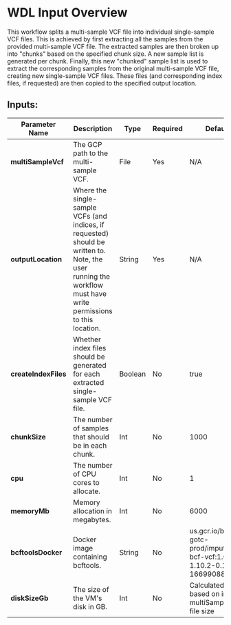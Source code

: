 # WDL Input Overview


This workflow splits a multi-sample VCF file into individual single-sample VCF files. This is achieved by first 
extracting all the samples from the provided multi-sample VCF file. The extracted samples are then broken up into 
"chunks" based on the specified chunk size. A new sample list is generated per chunk. Finally, this new "chunked" 
sample list is used to extract the corresponding samples from the original multi-sample VCF file, creating new 
single-sample VCF files. These files (and corresponding index files, if requested) are then copied to the specified 
output location. 

## Inputs:

| Parameter Name       | Description                                                                                                                                                      | Type    | Required | Default                                                                     |
|----------------------|------------------------------------------------------------------------------------------------------------------------------------------------------------------|---------|----------|-----------------------------------------------------------------------------|
| **multiSampleVcf**   | The GCP path to the multi-sample VCF.                                                                                                                            | File    | Yes      | N/A                                                                         |
| **outputLocation**   | Where the single-sample VCFs (and indices, if requested) should be written to. Note, the user running the workflow must have write permissions to this location. | String  | Yes      | N/A                                                                         |
| **createIndexFiles** | Whether index files should be generated for each extracted single-sample VCF file.                                                                               | Boolean | No       | true                                                                        |
| **chunkSize**        | The number of samples that should be in each chunk.                                                                                                              | Int     | No       | 1000                                                                        |
| **cpu**              | The number of CPU cores to allocate.                                                                                                                             | Int     | No       | 1                                                                           |
| **memoryMb**         | Memory allocation in megabytes.                                                                                                                                  | Int     | No       | 6000                                                                        |
| **bcftoolsDocker**   | Docker image containing bcftools.                                                                                                                                | String  | No       | us.gcr.io/broad-gotc-prod/imputation-bcf-vcf:1.0.7-1.10.2-0.1.16-1669908889 |
| **diskSizeGb**       | The size of the VM's disk in GB.                                                                                                                                 | Int     | No       | Calculated based on input multiSampleVcf file size                          |